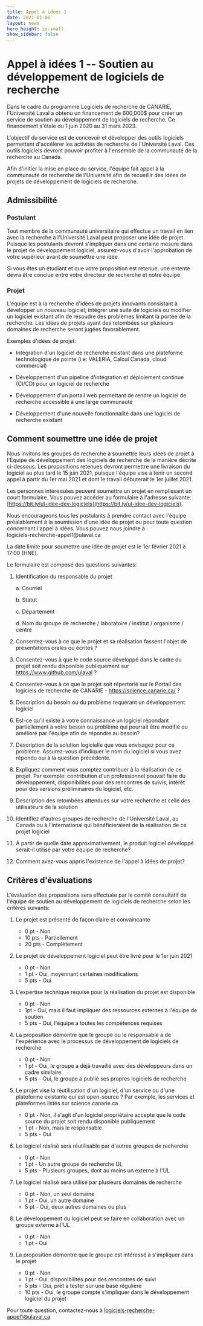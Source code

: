 ```yaml
---
title: Appel à idées 1
date: 2021-01-06
layout: news
hero_height: is-small
show_sidebar: false
---
```


Appel à idées 1 -- Soutien au développement de logiciels de recherche
=====================================================================

Dans le cadre du programme Logiciels de recherche de CANARIE,
l\'Université Laval a obtenu un financement de 600,000\$ pour créer un
service de soutien au développement de logiciels de recherche. Ce
financement s\'étale du 1 juin 2020 au 31 mars 2023.

L'objectif du service est de concevoir et développer des outils
logiciels permettant d\'accélérer les activités de recherche de
l\'Université Laval. Ces outils logiciels devront pouvoir profiter à
l\'ensemble de la communauté de la recherche au Canada.

Afin d\'initier la mise en place du service, l'équipe fait appel à la
communauté de recherche de l'Université afin de recueillir des idées de
projets de développement de logiciels de recherche.

Admissibilité
-------------

### Postulant

Tout membre de la communauté universitaire qui effectue un travail en
lien avec la recherche à l'Université Laval peut proposer une idée de
projet. Puisque les postulants devront s'impliquer dans une certaine
mesure dans le projet de développement logiciel, assurez-vous d'avoir
l'approbation de votre supérieur avant de soumettre une idée.

Si vous êtes un étudiant et que votre proposition est retenue, une
entente devra être conclue entre votre directeur de recherche et notre
équipe.

### Projet

L'équipe est à la recherche d'idées de projets innovants consistant à
développer un nouveau logiciel, intégrer une suite de logiciels ou
modifier un logiciel existant afin de résoudre des problèmes limitant la
portée de la recherche. Les idées de projets ayant des retombées sur
plusieurs domaines de recherche seront jugées favorablement.

Exemples d'idées de projet:

-   Intégration d'un logiciel de recherche existant dans une plateforme
    technologique de pointe (i.e: VALERIA, Calcul Canada, cloud
    commercial)

-   Développement d'un pipeline d'intégration et déploiement continue
    (CI/CD) pour un logiciel de recherche

-   Développement d'un portail web permettant de rendre un logiciel de
    recherche accessible à une large communauté

-   Développement d'une nouvelle fonctionnalité dans une logiciel de
    recherche existant

Comment soumettre une idée de projet
------------------------------------

Nous invitons les groupes de recherche à soumettre leurs idées de projet
à l'Équipe de développement des logiciels de recherche de la manière
décrite ci-dessous. Les propositions retenues devront permettre une
livraison du logiciel au plus tard le 15 juin 2021, puisque l'équipe
vise à tenir un second appel à partir du 1er mai 2021 et dont le travail
débuterait le 1er juillet 2021.

Les personnes intéressées peuvent soumettre un projet en remplissant un
court formulaire. Vous pouvez accéder au formulaire à l\'adresse
suivante: [https://bit.ly/ul-idee-dev-logiciels](https://bit.ly/ul-idee-dev-logiciels).

Nous encourageons tous les postulants à prendre contact avec l'équipe
préalablement à la soumission d'une idée de projet ou pour toute
question concernant l'appel à idées. Vous pouvez nous joindre à :\
logiciels-recherche-appel1\@ulaval.ca

La date limite pour soumettre une idée de projet est le 1er février 2021
à 17:00 (HNE).

Le formulaire est composé des questions suivantes:

1.  Identification du responsable du projet

    a.  Courriel

    b.  Statut

    c.  Département

    d.  Nom du groupe de recherche / laboratoire / institut / organisme
        / centre

2.  Consentez-vous à ce que le projet et sa réalisation fassent l\'objet
    de présentations orales ou écrites ?

3.  Consentez-vous à que le code source développé dans le cadre du
    projet soit rendu disponible publiquement sur
    https://www.github.com/ulaval ?

4.  Consentez-vous à ce que le projet soit répertorié sur le Portail des
    logiciels de recherche de CANARIE - https://science.canarie.ca/ ?

5.  Description du besoin ou du problème requérant un développement
    logiciel

6.  Est-ce qu\'il existe à votre connaissance un logiciel répondant
    partiellement à votre besoin ou problème qui pourrait être modifié
    ou amélioré par l\'équipe afin de répondre au besoin?

7.  Description de la solution logicielle que vous envisagez pour ce
    problème. Assurez-vous d\'indiquer le nom du logiciel si vous avez
    répondu oui à la question précédente.

8.  Expliquez comment vous comptez contribuer à la réalisation de ce
    projet. Par exemple: contribution d\'un professionnel pouvait faire
    du développement, disponibilités pour des rencontres de suivis,
    intérêt pour des versions préliminaires du logiciel, etc.

9.  Description des retombées attendues sur votre recherche et celle des
    utilisateurs de la solution

10. Identifiez d\'autres groupes de recherche de l\'Université Laval, au
    Canada ou à l\'international qui bénéficieraient de la réalisation
    de ce projet logiciel

11. À partir de quelle date approximativement, le produit logiciel
    développé serait-il utilisé par votre équipe de recherche?

12. Comment avez-vous appris l\'existence de l\'appel à idées de projet?

Critères d'évaluations
----------------------

L'évaluation des propositions sera effectuée par le comité consultatif
de l'équipe de soutien au développement de logiciels de recherche selon
les critères suivants:

1. Le projet est présenté de façon claire et convaincante
    - 0 pt - Non
    - 10 pts - Partiellement
    - 20 pts - Complètement

2. Le projet de développement logiciel peut être livré pour le 1er juin 2021
    - 0 pt - Non
    - 1 pt - Oui, moyennant certaines modifications
    - 5 pts - Oui

3. L'expertise technique requise pour la réalisation du projet est disponible
    - 0 pt - Non
    - 1pt - Oui, mais il faut impliquer des ressources externes à l'équipe de soutien
    - 5 pts - Oui, l'équipe a toutes les compétences requises

4. La proposition démontre que le groupe ou le responsable a de l'expérience avec le processus de développement de logiciels de recherche
    - 0 pt - Non
    - 1 pt - Oui, le groupe a déjà travaillé avec des développeurs dans un cadre similaire
    - 5 pts - Oui, le groupe a publié ses propres logiciels de recherche

5. Le projet vise la réutilisation d'un logiciel, d'un service ou d'une plateforme existante qui est open-source ? Par exemple, les services et plateformes listés sur science.canarie.ca
    - 0 pt - Non, il s'agit d'un logiciel propriétaire accepte que le code source du projet soit rendu disponible publiquement
    - 1 pt - Non, mais le responsable
    - 5 pts - Oui

6. Le logiciel réalisé sera réutilisable par d'autres groupes de recherche 
    - 0 pt - Non
    - 1 pt - Un autre groupe de recherche UL
    - 5 pts - Plusieurs groupes, dont au moins un externe à l'UL

7. Le logiciel réalisé sera utilisé par plusieurs domaines de recherche
    - 0 pt - Non, un seul domaine
    - 1 pt - Oui, un autre domaine
    - 5 pt - Oui, deux autres domaines ou plus

8. Le développement du logiciel peut se faire en collaboration avec un groupe externe à l'UL
    - 0 pt - Non
    - 1 pt - Oui

9. La proposition démontre que le groupe est intéressé à s'impliquer dans le projet
    - 0 pt - Non
    - 1 pt - Oui, disponibilités pour des rencontres de suivi
    - 5 pts - Oui, prêt à tester sur une base régulière
    - 10 pts - Oui, le groupe compte s'impliquer dans le développement logiciel du projet


Pour toute question, contactez-nous à [logiciels-recherche-appel1@ulaval.ca](mailto:logiciels-recherche-appel1@ulaval.ca)